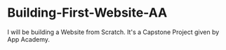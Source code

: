 # Building-First-Website-AA
I will be building a Website from Scratch.
It's a Capstone Project given by App Academy.
